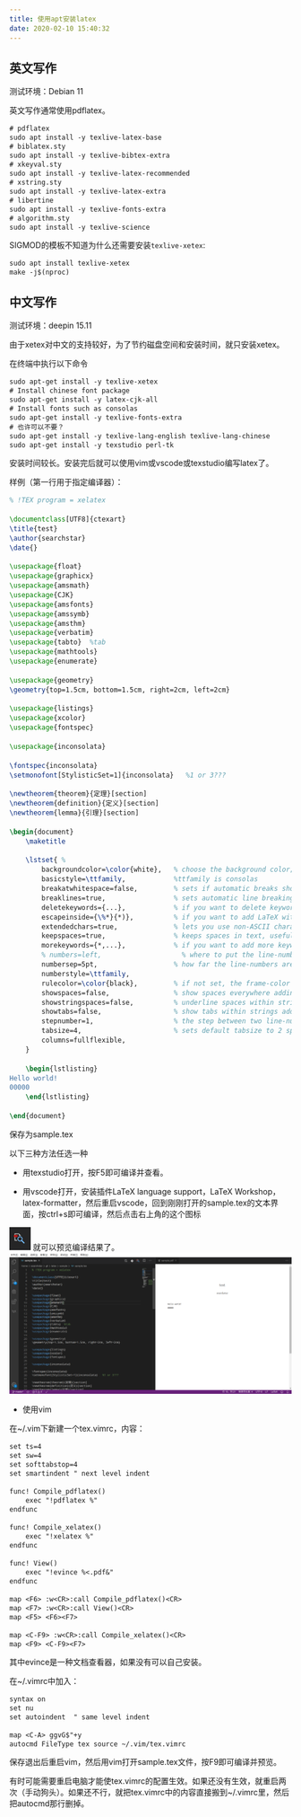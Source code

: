 ```yaml
---
title: 使用apt安装latex
date: 2020-02-10 15:40:32
---
```


## 英文写作

测试环境：Debian 11

英文写作通常使用pdflatex。

```shell
# pdflatex
sudo apt install -y texlive-latex-base
# biblatex.sty
sudo apt install -y texlive-bibtex-extra
# xkeyval.sty
sudo apt install -y texlive-latex-recommended
# xstring.sty
sudo apt install -y texlive-latex-extra
# libertine
sudo apt install -y texlive-fonts-extra
# algorithm.sty
sudo apt install -y texlive-science
```

SIGMOD的模板不知道为什么还需要安装`texlive-xetex`:

```shell
sudo apt install texlive-xetex
make -j$(nproc)
```

## 中文写作

测试环境：deepin 15.11

由于xetex对中文的支持较好，为了节约磁盘空间和安装时间，就只安装xetex。

在终端中执行以下命令

```shell
sudo apt-get install -y texlive-xetex
# Install chinese font package
sudo apt-get install -y latex-cjk-all
# Install fonts such as consolas
sudo apt-get install -y texlive-fonts-extra
# 也许可以不要？
sudo apt-get install -y texlive-lang-english texlive-lang-chinese
sudo apt-get install -y texstudio perl-tk
```

安装时间较长。安装完后就可以使用vim或vscode或texstudio编写latex了。

样例（第一行用于指定编译器）：

```tex
% !TEX program = xelatex

\documentclass[UTF8]{ctexart}
\title{test}
\author{searchstar}
\date{}

\usepackage{float}
\usepackage{graphicx}
\usepackage{amsmath}
\usepackage{CJK}
\usepackage{amsfonts}
\usepackage{amssymb}
\usepackage{amsthm}
\usepackage{verbatim}
\usepackage{tabto}	%tab
\usepackage{mathtools}
\usepackage{enumerate}

\usepackage{geometry}
\geometry{top=1.5cm, bottom=1.5cm, right=2cm, left=2cm}

\usepackage{listings}
\usepackage{xcolor}
\usepackage{fontspec}

\usepackage{inconsolata}

\fontspec{inconsolata}
\setmonofont[StylisticSet=1]{inconsolata}	%1 or 3???

\newtheorem{theorem}{定理}[section]
\newtheorem{definition}{定义}[section]
\newtheorem{lemma}{引理}[section]

\begin{document}
	\maketitle
	
	\lstset{ %  
		backgroundcolor=\color{white},   % choose the background color; you must add \usepackage{color} or \usepackage{xcolor}  
		basicstyle=\ttfamily,			 %ttfamily is consolas
		breakatwhitespace=false,         % sets if automatic breaks should only happen at whitespace  
		breaklines=true,                 % sets automatic line breaking  
		deletekeywords={...},            % if you want to delete keywords from the given language  
		escapeinside={\%*}{*)},          % if you want to add LaTeX within your code  
		extendedchars=true,              % lets you use non-ASCII characters; for 8-bits encodings only, does not work with UTF-8  
		keepspaces=true,                 % keeps spaces in text, useful for keeping indentation of code (possibly needs columns=flexible)  
		morekeywords={*,...},            % if you want to add more keywords to the set  
		% numbers=left,                    % where to put the line-numbers; possible values are (none, left, right)  
		numbersep=5pt,                   % how far the line-numbers are from the code  
		numberstyle=\ttfamily,
		rulecolor=\color{black},         % if not set, the frame-color may be changed on line-breaks within not-black text (e.g. comments (green here))  
		showspaces=false,                % show spaces everywhere adding particular underscores; it overrides 'showstringspaces'  
		showstringspaces=false,          % underline spaces within strings only  
		showtabs=false,                  % show tabs within strings adding particular underscores  
		stepnumber=1,                    % the step between two line-numbers. If it's 1, each line will be numbered  
		tabsize=4,                       % sets default tabsize to 2 spaces  
		columns=fullflexible,
	}

	\begin{lstlisting}
Hello world!
00000
	\end{lstlisting}

\end{document}
```

保存为sample.tex

以下三种方法任选一种

- 用texstudio打开，按F5即可编译并查看。

- 用vscode打开，安装插件LaTeX language support，LaTeX Workshop，latex-formatter，然后重启vscode，回到刚刚打开的sample.tex的文本界面，按ctrl+s即可编译，然后点击右上角的这个图标

![在这里插入图片描述](使用apt安装latex/20200210151704584.png)
就可以预览编译结果了。
![在这里插入图片描述](使用apt安装latex/20200210151839793.png)

- 使用vim

在~/.vim下新建一个tex.vimrc，内容：

```vimrc
set ts=4
set sw=4
set softtabstop=4
set smartindent	" next level indent

func! Compile_pdflatex()
	exec "!pdflatex %"
endfunc

func! Compile_xelatex()
	exec "!xelatex %"
endfunc

func! View()
	exec "!evince %<.pdf&"
endfunc

map <F6> :w<CR>:call Compile_pdflatex()<CR>
map <F7> :w<CR>:call View()<CR>
map <F5> <F6><F7>

map <C-F9> :w<CR>:call Compile_xelatex()<CR>
map <F9> <C-F9><F7>
```

其中evince是一种文档查看器，如果没有可以自己安装。

在~/.vimrc中加入：

```vimrc
syntax on
set nu
set autoindent	" same level indent

map <C-A> ggvG$"+y
autocmd FileType tex source ~/.vim/tex.vimrc
```

保存退出后重启vim，然后用vim打开sample.tex文件，按F9即可编译并预览。

有时可能需要重启电脑才能使tex.vimrc的配置生效。如果还没有生效，就重启两次（手动狗头）。如果还不行，就把tex.vimrc中的内容直接搬到~/.vimrc里，然后把autocmd那行删掉。
